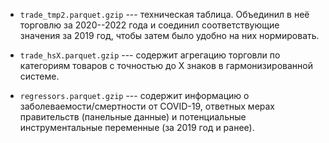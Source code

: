 - `trade_tmp2.parquet.gzip` --- техническая таблица. Объединил в неё торговлю за 2020--2022 года и соединил соответствующие значения за 2019 год, чтобы затем было удобно на них нормировать.

- `trade_hsX.parquet.gzip` --- содержит агрегацию торговли по категориям товаров с точностью до X знаков в гармонизированной системе.

- `regressors.parquet.gzip` --- содержит информацию о заболеваемости/смертности от COVID-19, ответных мерах правительств (панельные данные) и потенциальные инструментальные переменные (за 2019 год и ранее). 